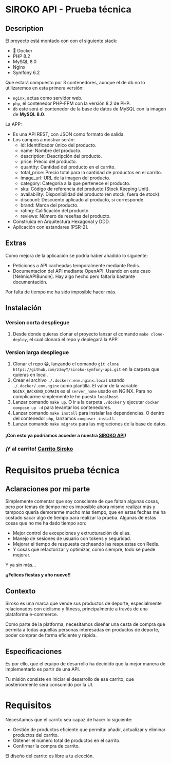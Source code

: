 # SIROKO API - Prueba técnica

## Description

El proyecto está montado con con el siguiente stack:

- 🐳 Docker
-  PHP 8.2
-  MySQL 8.0
-  Nginx 
-  Symfony 6.2

Que estará compuesto por 3 contenedores, aunque el de db no lo utilizaremos en esta primera versión:

- `nginx`, actua como servidor web.
- `php`, el contenedor PHP-FPM con la versión 8.2 de PHP.
- `db` este será el contenedor de la base de datos de MySQL con la imagen de **MySQL 8.0**.
  
La APP: 

- Es una API REST, con JSON como formato de salida.
- Los campos a mostrar serán: 
    - id: Identificador único del producto.
    - name: Nombre del producto.
    - description: Descripción del producto.
    - price: Precio del producto.
    - quantity: Cantidad del producto en el carrito.
    - total_price: Precio total para la cantidad de productos en el carrito.
    - image_url: URL de la imagen del producto.
    - category: Categoría a la que pertenece el producto.
    - sku: Código de referencia del producto (Stock Keeping Unit).
    - availability: Disponibilidad del producto (en stock, fuera de stock).
    - discount: Descuento aplicado al producto, si corresponde.
    - brand: Marca del producto.
    - rating: Calificación del producto.
    - reviews: Número de reseñas del producto.
- Construida en Arquitectura Hexagonal y DDD.
- Aplicación con estandares [PSR-2].

## Extras

Como mejora de la aplicación se podría haber añadido lo siguiente:

- Peticiones a API cacheadas temporalmente mediante Redis.
- Documentacion del API mediante OpenAPI. Usando en este caso [NelmioAPIBundle]. Hay algo hecho pero faltaría bastante documentación.

Por falta de tiempo me ha sido imposible hacer más.

## Instalación

### Version corta despliegue

1. Desde donde quieras clonar el proyecto lanzar el comando `make clone-deploy`, el cual clonará el repo y deplegará la APP.

### Version larga despliegue

1. Clonar el repo 😁, lanzando el comando `git clone https://github.com/z3myY/siroko-symfony-api.git` en la carpeta que quieras en local.
2. Crear el archivo `./.docker/.env.nginx.local` usando `./.docker/.env.nginx` como plantilla. El valor de la variable `NGINX_BACKEND_DOMAIN` es el `server_name` usado en NGINX. Para no complicarme simplemente le he puesto `localhost`.
3. Lanzar comando `make up`. O ir a la carpeta `./docker` y ejecutar `docker compose up -d` para levantar los contenedores.
4. Lanzar comando `make install` para instalar las dependencias. O dentro del contenedor `php`, lanzamos `composer install`.
5. Lanzar comando `make migrate` para las migraciones de la base de datos.

#### ¡Con esto ya podríamos acceder a nuestra [SIROKO API](http://localhost/siroko/v1/public/doc)!

### ¡Y al carrito! [Carrito Siroko](http://localhost/index)

# Requisitos prueba técnica

## Aclaraciones por mi parte

Simplemente comentar que soy consciente de que faltan algunas cosas, pero por temas de tiempo me es imposible ahora mismo realizar más y tampoco quería demorarme mucho más tiempo, que en estas fechas me ha costado sacar algo de tiempo para realizar la prueba. Algunas de estas cosas que no me ha dado tiempo son:

- Mejor control de excepciones y extructuración de ellas.
- Manejo de sesiones de usuario con tokens y seguridad.
- Mejorar el tiempo de respuesta cacheando las respuestas con Redis.
- Y cosas que refactorizar y optimizar, como siempre, todo se puede mejorar.

Y ya sin más...

**¡¡Felices fiestas y año nuevo!!**


## Contexto

Siroko es una marca que vende sus productos de deporte, especialmente relacionados con
ciclismo y fitness, principalmente a través de una plataforma e-commerce.

Como parte de la platforma, necesitamos diseñar una cesta de compra que permita a todas
aquellas personas interesadas en productos de deporte, poder comprar de forma eficiente y
rápida.

## Especificaciones

Es por ello, que el equipo de desarrollo ha decidido que la mejor manera de implementarlo es
partir de una API.

Tu misión consiste en iniciar el desarrollo de ese carrito, que posteriormente será consumido
por la UI.

# Requisitos

Necesitamos que el carrito sea capaz de hacer lo siguiente:

- Gestión de productos eficiente que permita: añadir, actualizar y eliminar productos del
carrito.
- Obtener el número total de productos en el carrito.
- Confirmar la compra de carrito.
  
El diseño del carrito es libre a tu elección.
